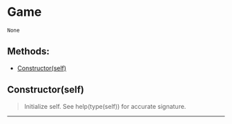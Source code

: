 # Game 
 ```
 None 
```
## Methods: 
* [Constructor(self)](#Constructor) 
<div id="Constructor"></div>

## Constructor(self) 

  

 > Initialize self.  See help(type(self)) for accurate signature. 

 --- 
